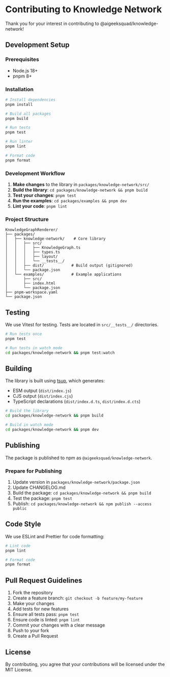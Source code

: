 # Contributing to Knowledge Network

Thank you for your interest in contributing to @aigeeksquad/knowledge-network!

## Development Setup

### Prerequisites

- Node.js 18+ 
- pnpm 8+

### Installation

```bash
# Install dependencies
pnpm install

# Build all packages
pnpm build

# Run tests
pnpm test

# Run linter
pnpm lint

# Format code
pnpm format
```

### Development Workflow

1. **Make changes** to the library in `packages/knowledge-network/src/`
2. **Build the library**: `cd packages/knowledge-network && pnpm build`
3. **Test your changes**: `pnpm test`
4. **Run the examples**: `cd packages/examples && pnpm dev`
5. **Lint your code**: `pnpm lint`

### Project Structure

```
KnowledgeGraphRenderer/
├── packages/
│   ├── knowledge-network/    # Core library
│   │   ├── src/
│   │   │   ├── KnowledgeGraph.ts
│   │   │   ├── types.ts
│   │   │   ├── layout/
│   │   │   └── __tests__/
│   │   ├── dist/            # Build output (gitignored)
│   │   └── package.json
│   └── examples/            # Example applications
│       ├── src/
│       ├── index.html
│       └── package.json
├── pnpm-workspace.yaml
└── package.json
```

## Testing

We use Vitest for testing. Tests are located in `src/__tests__/` directories.

```bash
# Run tests once
pnpm test

# Run tests in watch mode
cd packages/knowledge-network && pnpm test:watch
```

## Building

The library is built using [tsup](https://tsup.egoist.dev/), which generates:
- ESM output (`dist/index.js`)
- CJS output (`dist/index.cjs`)
- TypeScript declarations (`dist/index.d.ts`, `dist/index.d.cts`)

```bash
# Build the library
cd packages/knowledge-network && pnpm build

# Build in watch mode
cd packages/knowledge-network && pnpm dev
```

## Publishing

The package is published to npm as `@aigeeksquad/knowledge-network`.

### Prepare for Publishing

1. Update version in `packages/knowledge-network/package.json`
2. Update CHANGELOG.md
3. Build the package: `cd packages/knowledge-network && pnpm build`
4. Test the package: `pnpm test`
5. Publish: `cd packages/knowledge-network && npm publish --access public`

## Code Style

We use ESLint and Prettier for code formatting:

```bash
# Lint code
pnpm lint

# Format code
pnpm format
```

## Pull Request Guidelines

1. Fork the repository
2. Create a feature branch: `git checkout -b feature/my-feature`
3. Make your changes
4. Add tests for new features
5. Ensure all tests pass: `pnpm test`
6. Ensure code is linted: `pnpm lint`
7. Commit your changes with a clear message
8. Push to your fork
9. Create a Pull Request

## License

By contributing, you agree that your contributions will be licensed under the MIT License.
